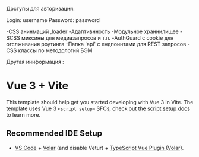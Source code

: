 Доступы для авторизаций:

Login: username
Password: password

-CSS анинмаций ,loader
-Адаптивнность
-Модульное храннилищее
-SCSS миксины для медиазапросов и т.п.
-AuthGuard с cookie для отслживания роутинга
-Папка 'api' с ендпоинтами для REST запросов
-CSS классы по методологий БЭМ
 

 Другая иннформация :
# Vue 3 + Vite


This template should help get you started developing with Vue 3 in Vite. The template uses Vue 3 `<script setup>` SFCs, check out the [script setup docs](https://v3.vuejs.org/api/sfc-script-setup.html#sfc-script-setup) to learn more.

## Recommended IDE Setup

- [VS Code](https://code.visualstudio.com/) + [Volar](https://marketplace.visualstudio.com/items?itemName=Vue.volar) (and disable Vetur) + [TypeScript Vue Plugin (Volar)](https://marketplace.visualstudio.com/items?itemName=Vue.vscode-typescript-vue-plugin).
